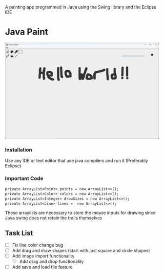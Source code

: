 A painting app programmed in Java using the Swing library and the Eclipse IDE
# Java Paint
![GUI Screenshot](https://github.com/m-zurkiyeh/JavaPaint/blob/main/misc_imgs/Screenshot%202023-11-03%20120635.png)


### Installation
Use any IDE or text editor that use java compilers and run it (Preferably Eclipse)

### Important Code
```
private ArrayList<Point> points = new ArrayList<>();
private ArrayList<Color> colors = new ArrayList<>();
private ArrayList<Integer> drawSizes = new ArrayList<>();
private ArrayList<Line> lines =  new ArrayList<>();
```
These arraylists are necessary to store the mouse inputs for drawing since Java swing does not retain the trails themselves


## Task List
- [ ] Fix line color change bug
- [ ] Add drag and draw shapes (start with just square and circle shapes)
- [ ] Add image import functionality
  - [ ] Add drag and drop functionality
- [ ] Add save and load file feature
